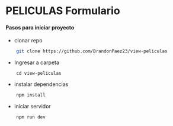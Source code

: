 # PELICULAS Formulario

#### Pasos para iniciar proyecto


- clonar repo
```bash
    git clone https://github.com/BrandonPaez23/view-peliculas
```

- Ingresar a carpeta
```
    cd view-peliculas
```

- instalar dependencias
```bash
    npm install
```
- iniciar servidor
```bash
    npm run dev
```

